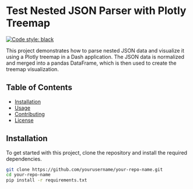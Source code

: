 # Test Nested JSON Parser with Plotly Treemap

[![Code style: black](https://img.shields.io/badge/code%20style-black-000000.svg)](https://github.com/psf/black)

This project demonstrates how to parse nested JSON data and visualize it using a Plotly treemap in a Dash application. The JSON data is normalized and merged into a pandas DataFrame, which is then used to create the treemap visualization.

## Table of Contents

- [Installation](#installation)
- [Usage](#usage)
- [Contributing](#contributing)
- [License](#license)

## Installation

To get started with this project, clone the repository and install the required dependencies.

```bash
git clone https://github.com/yourusername/your-repo-name.git
cd your-repo-name
pip install -r requirements.txt
